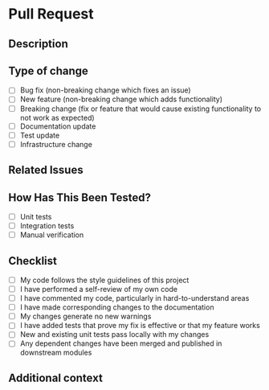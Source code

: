 # Pull Request

## Description
<!-- Provide a brief description of the changes in this PR -->

## Type of change
<!-- Please delete options that are not relevant -->
- [ ] Bug fix (non-breaking change which fixes an issue)
- [ ] New feature (non-breaking change which adds functionality)
- [ ] Breaking change (fix or feature that would cause existing functionality to not work as expected)
- [ ] Documentation update
- [ ] Test update
- [ ] Infrastructure change

## Related Issues
<!-- Link to any related issues here -->

## How Has This Been Tested?
<!-- Please describe the tests that you ran to verify your changes -->
- [ ] Unit tests
- [ ] Integration tests
- [ ] Manual verification

## Checklist
- [ ] My code follows the style guidelines of this project
- [ ] I have performed a self-review of my own code
- [ ] I have commented my code, particularly in hard-to-understand areas
- [ ] I have made corresponding changes to the documentation
- [ ] My changes generate no new warnings
- [ ] I have added tests that prove my fix is effective or that my feature works
- [ ] New and existing unit tests pass locally with my changes
- [ ] Any dependent changes have been merged and published in downstream modules

## Additional context
<!-- Add any other context about the PR here -->